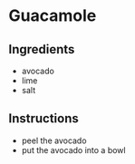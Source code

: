 # Guacamole
## Ingredients
* avocado
* lime
* salt
## Instructions
* peel the avocado
* put the avocado into a bowl
